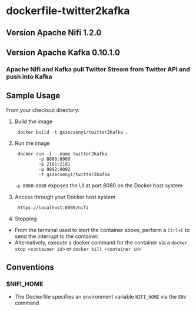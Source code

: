 # dockerfile-twitter2kafka
## Version Apache Nifi 1.2.0 
## Version Apache Kafka 0.10.1.0

### Apache Nifi and Kafka pull Twitter Stream from Twitter API and push into Kafka

## Sample Usage

From your checkout directory:
		
1. Build the image

        docker build -t gszecsenyi/twitter2kafka .
		
2. Run the image 

		docker run -i --name twitter2kafka 
				-p 8080:8080 
				-p 2181:2181 
				-p 9092:9092 
				-t gszecsenyi/twitter2kafka 


	`-p 8080:8080`
	exposes the UI at port 8080 on the Docker host system
		
3. Access through your Docker host system
 	
		https://localhost:8080/nifi
		
5. Stopping
		
* From the terminal used to start the container above, perform a `Ctrl+C` to send the interrupt to the container.
* Alternatively, execute a docker command for the container via a `docker stop <container id>` or `docker kill <container id>`

		
## Conventions
### $NIFI_HOME
- The Dockerfile specifies an environment variable `NIFI_HOME` via the `ENV` command


